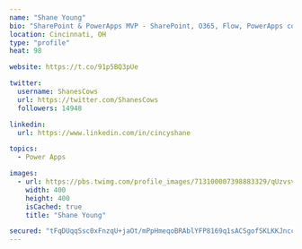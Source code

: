 ```yaml
---
name: "Shane Young"
bio: "SharePoint & PowerApps MVP - SharePoint, O365, Flow, PowerApps consulting? @PowerApps911 | Pure Snark? You found it."
location: Cincinnati, OH
type: "profile"
heat: 98

website: https://t.co/91p5BQ3pUe

twitter:
  username: ShanesCows
  url: https://twitter.com/ShanesCows
  followers: 14948

linkedin:
  url: https://www.linkedin.com/in/cincyshane

topics:
  - Power Apps

images:
  - url: https://pbs.twimg.com/profile_images/713100007398883329/qUzvsvQ3_400x400.jpg
    width: 400
    height: 400
    isCached: true
    title: "Shane Young"

secured: "tFqDUqqSsc0xFnzqU+jaOt/mPpHmeqoBRAblYFP8169q1sACSgofSKLKKJncc6VMr2rlS4xUsXRRtE0Ucq8/gDJVKWpenla4RON2ezfBsNT4mQSRHX8uwk5KnN2fxHOLckO7FkjunLBkI0jIdg+MTVMHADOtQoQ2EpnWwtS4a2LuzSapKNxr79DvQV0ip82HLqD/Qt4oPIXtH47vXfb0pAv4t9AShtTqBKFy0BSNcKtsY6jeiLq2ukIRLRgbFbibjiRAkCS4XoyPkfjLGQgMhAEgnGug1yqhaxzfftRKXK9G4EqQToWZ0M3ly8B6FVm6vT2rKaOn7A9W7LPBoeuP1/GJ6e0QvTxVtqYYPxToBkHND6B873sZL+mnFPSC4yh/z1TpihmwD5s/OkOMDKs9XCSBFdDJcAnfAjSUIZdIVwI=;n4x9bWHXySqEZEQgwHzDxQ=="
---
```


